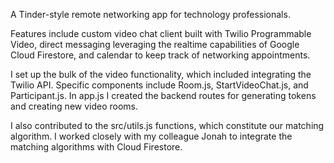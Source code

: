 A Tinder-style remote networking app for technology professionals.

Features include custom video chat client built with Twilio
Programmable Video, direct messaging leveraging the realtime
capabilities of Google Cloud Firestore, and calendar to keep track
of networking appointments.

I set up the bulk of the video functionality, which included integrating the Twilio API. Specific components include Room.js, StartVideoChat.js, and Participant.js. In app.js I created the backend routes for generating tokens and creating new video rooms.

I also contributed to the src/utils.js functions, which constitute our matching algorithm. I worked closely with my colleague Jonah to integrate the matching algorithms with Cloud Firestore.
